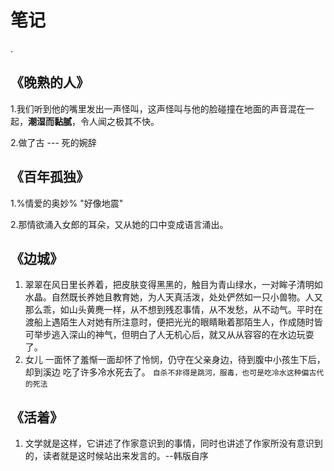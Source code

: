 # 笔记

.

## 《晚熟的人》

1.我们听到他的嘴里发出一声怪叫，这声怪叫与他的脸碰撞在地面的声音混在一起，**潮湿而黏腻**，令人闻之极其不快。

2.做了古   ---  死的婉辞







## 《百年孤独》

1.%情爱的奥妙%   "好像地震"

2.那情欲涌入女郎的耳朵，又从她的口中变成语言涌出。







## 《边城》

1. 翠翠在风日里长养着，把皮肤变得黑黑的，触目为青山绿水，一对眸子清明如水晶。自然既长养她且教育她，为人天真活泼，处处俨然如一只小兽物。人又那么乖，如山头黄麂一样，从不想到残忍事情，从不发愁，从不动气。平时在渡船上遇陌生人对她有所注意时，便把光光的眼睛瞅着那陌生人，作成随时皆可举步逃入深山的神气，但明白了人无机心后，就又从从容容的在水边玩耍了。
2. 女儿 一面怀了羞惭一面却怀了怜悯，仍守在父亲身边，待到腹中小孩生下后，却到溪边 吃了许多冷水死去了。
               `自杀不非得是跳河，服毒，也可是吃冷水这种偏古代的死法`



## 《活着》

1. 文学就是这样，它讲述了作家意识到的事情，同时也讲述了作家所没有意识到的，读者就是这时候站出来发言的。--韩版自序



































































































































































































































































































































































